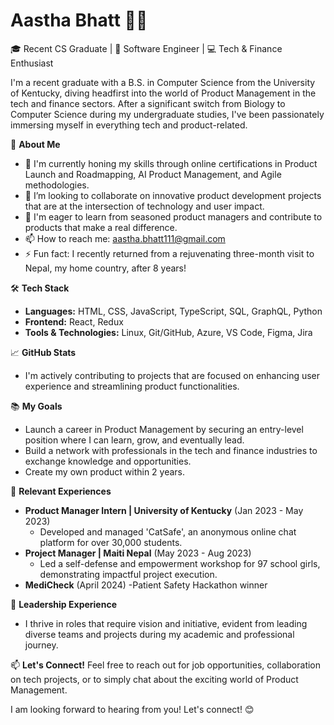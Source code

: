 # Aastha Bhatt 👧🏻

🎓 Recent CS Graduate | 🌟 Software Engineer | 💻 Tech & Finance Enthusiast

I'm a recent graduate with a B.S. in Computer Science from the University of Kentucky, diving headfirst into the world of Product Management in the tech and finance sectors. After a significant switch from Biology to Computer Science during my undergraduate studies, I've been passionately immersing myself in everything tech and product-related.

🚀 **About Me**
- 🌱 I'm currently honing my skills through online certifications in Product Launch and Roadmapping, AI Product Management, and Agile methodologies.
- 👯 I’m looking to collaborate on innovative product development projects that are at the intersection of technology and user impact.
- 🤔 I'm eager to learn from seasoned product managers and contribute to products that make a real difference.
- 📫 How to reach me: [aastha.bhatt111@gmail.com](mailto:aastha.bhatt111@gmail.com)
- ⚡ Fun fact: I recently returned from a rejuvenating three-month visit to Nepal, my home country, after 8 years!

🛠 **Tech Stack**
- **Languages:** HTML, CSS, JavaScript, TypeScript, SQL, GraphQL, Python
- **Frontend:** React, Redux
- **Tools & Technologies:** Linux, Git/GitHub, Azure, VS Code, Figma, Jira

📈 **GitHub Stats**
- I'm actively contributing to projects that are focused on enhancing user experience and streamlining product functionalities.

📚 **My Goals**
- Launch a career in Product Management by securing an entry-level position where I can learn, grow, and eventually lead.
- Build a network with professionals in the tech and finance industries to exchange knowledge and opportunities.
- Create my own product within 2 years.

💼 **Relevant Experiences**
- **Product Manager Intern | University of Kentucky** (Jan 2023 - May 2023)
  - Developed and managed 'CatSafe', an anonymous online chat platform for over 30,000 students.
- **Project Manager | Maiti Nepal** (May 2023 - Aug 2023)
  - Led a self-defense and empowerment workshop for 97 school girls, demonstrating impactful project execution.
- **MediCheck** (April 2024) 
  -Patient Safety Hackathon winner 

🌟 **Leadership Experience**
- I thrive in roles that require vision and initiative, evident from leading diverse teams and projects during my academic and professional journey.

📫 **Let's Connect!**
Feel free to reach out for job opportunities, collaboration on tech projects, or to simply chat about the exciting world of Product Management.

I am looking forward to hearing from you! Let's connect! 😊
